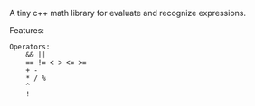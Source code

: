 A tiny c++ math library for evaluate and recognize expressions.

Features:

    Operators:
        && ||
        == != < > <= >=
        + -
        * / %
        ^
        !